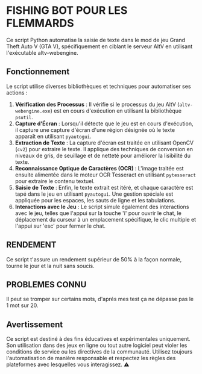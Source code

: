 # FISHING BOT POUR LES FLEMMARDS

Ce script Python automatise la saisie de texte dans le mod de jeu Grand Theft Auto V (GTA V), spécifiquement en ciblant le serveur AltV en utilisant l'exécutable altv-webengine.

## Fonctionnement

Le script utilise diverses bibliothèques et techniques pour automatiser ses actions :

1. **Vérification des Processus** : Il vérifie si le processus du jeu AltV (`altv-webengine.exe`) est en cours d'exécution en utilisant la bibliothèque `psutil`.
2. **Capture d'Écran** : Lorsqu'il détecte que le jeu est en cours d'exécution, il capture une capture d'écran d'une région désignée où le texte apparaît en utilisant `pyautogui`.
3. **Extraction de Texte** : La capture d'écran est traitée en utilisant OpenCV (`cv2`) pour extraire le texte. Il applique des techniques de conversion en niveaux de gris, de seuillage et de netteté pour améliorer la lisibilité du texte.
4. **Reconnaissance Optique de Caractères (OCR)** : L'image traitée est ensuite alimentée dans le moteur OCR Tesseract en utilisant `pytesseract` pour extraire le contenu textuel.
5. **Saisie de Texte** : Enfin, le texte extrait est itéré, et chaque caractère est tapé dans le jeu en utilisant `pyautogui`. Une gestion spéciale est appliquée pour les espaces, les sauts de ligne et les tabulations.
6. **Interactions avec le Jeu** : Le script simule également des interactions avec le jeu, telles que l'appui sur la touche 'i' pour ouvrir le chat, le déplacement du curseur à un emplacement spécifique, le clic multiple et l'appui sur 'esc' pour fermer le chat.

## RENDEMENT

Ce script t'assure un rendement supérieur de 50% à la façon normale, tourne le jour et la nuit sans soucis.

## PROBLEMES CONNU

Il peut se tromper sur certains mots, d'aprés mes test ça ne dépasse pas le 1 mot sur 20.

## Avertissement

Ce script est destiné à des fins éducatives et expérimentales uniquement. Son utilisation dans des jeux en ligne ou tout autre logiciel peut violer les conditions de service ou les directives de la communauté. Utilisez toujours l'automatisation de manière responsable et respectez les règles des plateformes avec lesquelles vous interagissez. ⚠️
